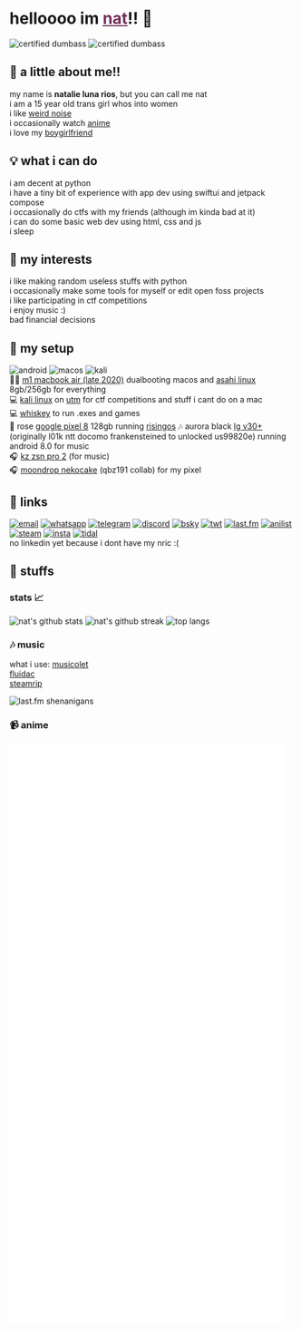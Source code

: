 # helloooo im <a href="https://en.pronouns.page/@ellipticobj" style="color:#70305a;">nat</a>!! 💖  
![certified dumbass](https://img.shields.io/badge/she%2fher-b33b72?style=for-the-badge&logoColor=white&labelcolor=black) ![certified dumbass](https://img.shields.io/badge/transgender_lesbian-b33b72?style=for-the-badge&logoColor=white&labelcolor=black)  

## 🌸 a little about me!!  
my name is **natalie luna rios**, but you can call me nat  
i am a 15 year old trans girl whos into women  
i like [weird noise](https://www.last.fm/user/ellipticobj/)  
i occasionally watch [anime](https://anilist.co/user/ellipticobj/)  
i love my [boygirlfriend](https://en.pronouns.page/@audhdom)

## 💡 what i can do  
i am decent at python  
i have a tiny bit of experience with app dev using swiftui and jetpack compose  
i occasionally do ctfs with my friends (although im kinda bad at it)  
i can do some basic web dev using html, css and js  
i sleep  

## 💫 my interests
i like making random useless stuffs with python  
i occasionally make some tools for myself or edit open foss projects  
i like participating in ctf competitions  
i enjoy music :)  
bad financial decisions  

## 🔌 my setup  
![android](https://img.shields.io/badge/Android-b33b72?style=for-the-badge&logo=android&logoColor=white) ![macos](https://img.shields.io/badge/mac%20os-b33b72?style=for-the-badge&logo=apple&logoColor=white) ![kali](https://img.shields.io/badge/Kali_Linux-b33b72?style=for-the-badge&logo=kali-linux&logoColor=white) ![]()  
👩‍💻 [m1 macbook air (late 2020)](https://support.apple.com/kb/SP825?locale=en_SG) dualbooting macos and [asahi linux](https://alx.sh/) 8gb/256gb for everything  
💻 [kali linux](https://www.kali.org/) on [utm](https://getutm.app/) for ctf competitions and stuff i cant do on a mac  
💻 [whiskey](https://getwhisky.app/) to run .exes and games  
📱 rose [google pixel 8](https://www.gsmarena.com/google_pixel_8-12546.php) 128gb running [risingos](https://github.com/RisingTechOSS/android)
🎶 aurora black [lg v30+](https://www.gsmarena.com/lg_v30-8712.php#us998) (originally l01k ntt docomo frankensteined to unlocked us99820e) running android 8.0 for music  
🎧 [kz zsn pro 2](https://kz-audio.com/kz-zsn-pro-2.html) (for music)  
🎧 [moondrop nekocake](https://moondroplab.com/en/products/nekocake) (qbz191 collab) for my pixel

## 🔗 links
[![email](https://img.shields.io/badge/Gmail-b33b72?style=for-the-badge&logo=gmail&logoColor=white)](mailto:ellipticobj@gmail.com)
[![whatsapp](https://img.shields.io/badge/WhatsApp-b33b72?style=for-the-badge&logo=whatsapp&logoColor=white)](https://wa.link/9gh6go)
[![telegram](https://img.shields.io/badge/Telegram-b33b72?style=for-the-badge&logo=telegram&logoColor=white)](http://t.me/ellipticobj)
[![discord](https://img.shields.io/badge/Discord-b33b72?style=for-the-badge&logo=discord&logoColor=white)](http://discordapp.com/users/973943523655164032)
[![bsky](https://img.shields.io/badge/Bluesky-b33b72?logo=bluesky&logoColor=fff&style=for-the-badge)](http://xfz.bsky.social)
[![twt](https://img.shields.io/badge/Twitter-b33b72?style=for-the-badge&logo=twitter&logoColor=white)](http:?/twitter.com/ellipticobj)
[![last.fm](https://img.shields.io/badge/last.fm-b33b72?style=for-the-badge&logo=last.fm&logoColor=white)](http://last.fm/user/ellipticobj)
[![anilist](https://img.shields.io/badge/AniList-b33b72?style=for-the-badge&logo=AniList&logoColor=white)](http://anilist.co/user/ellipticobj)
[![steam](https://img.shields.io/badge/Steam-b33b72?style=for-the-badge&logo=steam&logoColor=white)](http://steamcommunity.com/id/ellipticobj)
[![insta](https://img.shields.io/badge/Instagram-b33b72?style=for-the-badge&logo=instagram&logoColor=white)](http://instagram.com/ellipticobjs)
[![tidal](https://img.shields.io/badge/Tidal-b33b72?style=for-the-badge&logo=Tidal&logoColor=white)](https://listen.tidal.com/user/201427455)  
no linkedin yet because i dont have my nric :(  

[comment]: <> (icons from https://github.com/alexandresanlim/Badges4-README.md-Profile)

## 💫 stuffs
### stats 📈
![nat's github stats](https://github-readme-stats.vercel.app/api?username=ellipticobj&show_icons=true&count_private=true&theme=rose)
![nat's github streak](https://github-readme-streak-stats.herokuapp.com/?user=ellipticobj&theme=rose&show_icons=true)
![top langs](https://github-readme-stats.vercel.app/api/top-langs/?username=ellipticobj&langs_count=8&theme=rose&show_icons=true&layout=compact)
  
### 🎶 music
what i use: 
[musicolet](https://krosbits.in/musicolet/)  
[fluidac](https://github.com/imjyotiraditya/fluidac-releases)  
[steamrip](https://github.com/nathom/streamrip)  

![last.fm shenanigans](https://lastfm-recently-played.vercel.app/api?user=ellipticobj&count=4&width=600&loved=true&show_user=footer&header_style=normal_stats&footer_style=normal&loved_style=4&bg_color=b33b72)

### 📹 anime
![anime stats](.github/assets/metrics.plugin.anilist.svg)

